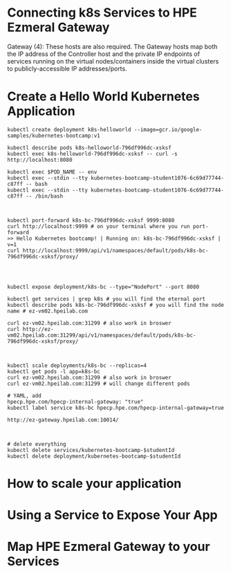 # Connecting k8s Services to HPE Ezmeral Gateway

Gateway (4): These hosts are also required. The Gateway hosts map both the IP address of the Controller host and the private IP endpoints of services running on the virtual nodes/containers inside the virtual clusters to publicly-accessible IP addresses/ports. 

# Create a Hello World Kubernetes Application
```
kubectl create deployment k8s-helloworld --image=gcr.io/google-samples/kubernetes-bootcamp:v1

kubectl describe pods k8s-helloworld-796df996dc-xsksf
kubectl exec k8s-helloworld-796df996dc-xsksf -- curl -s http://localhost:8080

kubectl exec $POD_NAME -- env
kubectl exec --stdin --tty kubernetes-bootcamp-student1076-6c69d77744-c87ff -- bash
kubectl exec --stdin --tty kubernetes-bootcamp-student1076-6c69d77744-c87ff -- /bin/bash



kubectl port-forward k8s-bc-796df996dc-xsksf 9999:8080
curl http://localhost:9999 # on your terminal where you run port-forward
>> Hello Kubernetes bootcamp! | Running on: k8s-bc-796df996dc-xsksf | v=1
curl http://localhost:9999/api/v1/namespaces/default/pods/k8s-bc-796df996dc-xsksf/proxy/




kubectl expose deployment/k8s-bc --type="NodePort" --port 8080

kubectl get services | grep k8s # you will find the eternal port
kubectl describe pods k8s-bc-796df996dc-xsksf # you will find the node name # ez-vm02.hpeilab.com

curl ez-vm02.hpeilab.com:31299 # also work in broswer
curl http://ez-vm02.hpeilab.com:31299/api/v1/namespaces/default/pods/k8s-bc-796df996dc-xsksf/proxy/



kubectl scale deployments/k8s-bc --replicas=4
kubectl get pods -l app=k8s-bc
curl ez-vm02.hpeilab.com:31299 # also work in broswer
curl ez-vm02.hpeilab.com:31299 # will change different pods

# YAML, add 
hpecp.hpe.com/hpecp-internal-gateway: "true"
kubectl label service k8s-bc hpecp.hpe.com/hpecp-internal-gateway=true

http://ez-gateway.hpeilab.com:10014/



# delete everything
kubectl delete services/kubernetes-bootcamp-$studentId
kubectl delete deployment/kubernetes-bootcamp-$studentId
```


# How to scale your application

# Using a Service to Expose Your App

# Map HPE Ezmeral Gateway to your Services
